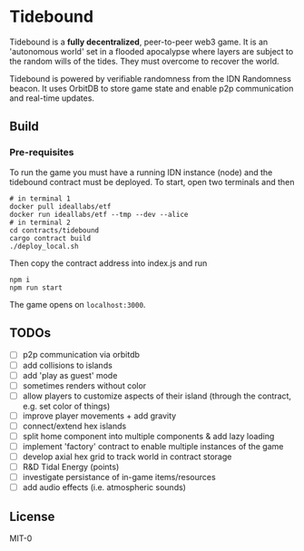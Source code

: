# Tidebound

Tidebound is a **fully decentralized**, peer-to-peer web3 game. It is an 'autonomous world' set in a flooded apocalypse where layers are subject to the random wills of the tides. They must overcome to recover the world. 

Tidebound is powered by verifiable randomness from the IDN Randomness beacon. It uses OrbitDB to store game state and enable p2p communication and real-time updates. 

## Build

### Pre-requisites

To run the game you must have a running IDN instance (node) and the tidebound contract must be deployed. To start, open two terminals and then

``` shell
# in terminal 1
docker pull ideallabs/etf
docker run ideallabs/etf --tmp --dev --alice
# in terminal 2
cd contracts/tidebound
cargo contract build
./deploy_local.sh
```

Then copy the contract address into index.js and run 

``` shell
npm i 
npm run start
```

The game opens on `localhost:3000`.

## TODOs
- [ ] p2p communication via orbitdb
- [ ] add collisions to islands
- [ ] add 'play as guest' mode
- [ ] sometimes renders without color
- [ ] allow players to customize aspects of their island (through the contract, e.g. set color of things)
- [ ] improve player movements + add gravity
- [ ] connect/extend hex islands
- [ ] split home component into multiple components & add lazy loading
- [ ] implement 'factory' contract to enable multiple instances of the game
- [ ] develop axial hex grid to track world in contract storage
- [ ] R&D Tidal Energy (points)
- [ ] investigate persistance of in-game items/resources
- [ ] add audio effects (i.e. atmospheric sounds)

## License

MIT-0
